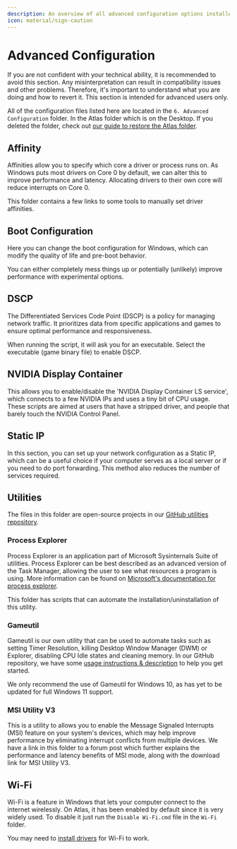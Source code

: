 ```yaml
---
description: An overview of all advanced configuration options installed by the AtlasOS playbook
icon: material/sign-caution
---
```


# Advanced Configuration

If you are not confident with your technical ability, it is recommended to avoid this section. Any misinterpretation can result in compatibility issues and other problems. Therefore, it's important to understand what you are doing and how to revert it. This section is intended for advanced users only.

All of the configuration files listed here are located in the `6. Advanced Configuration` folder. In the Atlas folder which is on the Desktop. If you deleted the folder, check out [our guide to restore the Atlas folder](../../../faq-and-troubleshooting/common-questions/atlas-folder-missing.md).

## Affinity

Affinities allow you to specify which core a driver or process runs on. As Windows puts most drivers on Core 0 by default, we can alter this to improve performance and latency. Allocating drivers to their own core will reduce interrupts on Core 0.

This folder contains a few links to some tools to manually set driver affinities.

## Boot Configuration

Here you can change the boot configuration for Windows, which can modify the quality of life and pre-boot behavior.

You can either completely mess things up or potentially (unlikely) improve performance with experimental options.

## DSCP

The Differentiated Services Code Point (DSCP) is a policy for managing network traffic. It prioritizes data from specific applications and games to ensure optimal performance and responsiveness.

When running the script, it will ask you for an executable. Select the executable (game binary file) to enable DSCP.

## NVIDIA Display Container

This allows you to enable/disable the 'NVIDIA Display Container LS service', which connects to a few NVIDIA IPs and uses a tiny bit of CPU usage.
These scripts are aimed at users that have a stripped driver, and people that barely touch the NVIDIA Control Panel.

## Static IP

In this section, you can set up your network configuration as a Static IP, which can be a useful choice if your computer serves as a local server or if you need to do port forwarding. This method also reduces the number of services required.

## Utilities

The files in this folder are open-source projects in our [GitHub utilities repository](https://github.com/Atlas-OS/utilities).

### Process Explorer

Process Explorer is an application part of Microsoft Sysinternals Suite of utilities. Process Explorer can be best described as an advanced version of the Task Manager, allowing the user to see what resources a program is using. More information can be found on [Microsoft's documentation for process explorer](https://learn.microsoft.com/en-us/sysinternals/downloads/process-explorer).

This folder has scripts that can automate the installation/uninstallation of this utility.

### Gameutil

Gameutil is our own utility that can be used to automate tasks such as setting Timer Resolution, killing Desktop Window Manager (DWM) or Explorer, disabling CPU Idle states and cleaning memory. In our GitHub repository, we have some [usage instructions & description](https://github.com/Atlas-OS/utilities/tree/dev#gameutil-rs) to help you get started.

We only recommend the use of Gameutil for Windows 10, as has yet to be updated for full Windows 11 support.

### MSI Utility V3

This is a utility to allows you to enable the Message Signaled Interrupts (MSI) feature on your system's devices, which may help improve performance by eliminating interrupt conflicts from multiple devices. We have a link in this folder to a forum post which further explains the performance and latency benefits of MSI mode, along with the download link for MSI Utility V3.

## Wi-Fi

Wi-Fi is a feature in Windows that lets your computer connect to the internet wirelessly. On Atlas, it has been enabled by default since it is very widely used. To disable it just run the `Disable Wi-Fi.cmd` file in the `Wi-Fi` folder.

You may need to [install drivers](../drivers/getting-started.md) for Wi-Fi to work.
